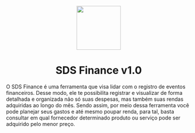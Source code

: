 <p id="downloads" align="center">
	<img src="https://i.imgur.com/hhzQTiv.png" height="120px"/>
	<h1 align="center">SDS Finance v1.0</h1>
</p>

O SDS Finance é uma ferramenta que visa lidar com o registro de eventos financeiros. Desse modo, ele te possibilita registrar e visualizar de forma detalhada e organizada não só suas despesas, mas também suas rendas adquiridas ao longo do mês. Sendo assim, por meio dessa ferramenta você pode planejar seus gastos e até mesmo poupar renda, para tal, basta consultar em qual fornecedor determinado produto ou serviço pode ser adquirido pelo menor preço.
